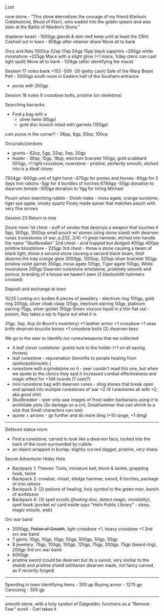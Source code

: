 Loot

rune stone - “This stone eternalizes the courage of my friend Klarbuin Cobblestone, Blood of Klarri, who waded into the goblin spears and was slain at the Battle of Maiden’s Stone.”


displacer beast - 1000gp
glands & skin (will keep until at least the 25th)
Cashed out in town - 858gp after retainer share
Move all to bank

Orcs and Rats
1000cp 52sp 17ep 54gp 15pp
black sapphire ~250gp
white moonstone ~225gp
Mace with a slight glow (+1 mace, 1/day cleric can cast light spell)
Move all to bank - 528gp (after identifying the mace)

Session 17 notes
bank +153 -500 -20 (petty cash)
Sale of the Warp Beast Pelt - 5000gp
south room in Eastern half of the Southern entrance
- purse with 200gp

Session 18 notes
6 crossbow bolts, pristine (on skeletons)

Searching barracks
- Find a bag with a
	- silver helm (85gp)
	- gold disc brooch inlaid with garnets (150gp)

coin purse in the corner? - 36pp, 6gp, 50sp, 100cp

Orcs/rats/zombies
- grunts - 62cp, 5gp, 32sp, 5ep, 20gp
- leader - 36sp, 15gp, 18pp, electrum bracelet 100gp, gold scabbard 500gp, +1 light crossbow, runestone - pristine, perfectly smooth, etched into is a 4leaf clover


7924gp
-600gp unit of light horst
-475gp for ponies and horses
-60gp for 2 days iron rations
-5gp for 4 bundles of torches
6784gp
-50gp donation to dwarven temple
-300gp donation to Ygg for hiring Michael


Pouch when searching rubble - Elvish make - moss agate, orange sunstone, tiger eye agate, smoky quartz
Finely made quiver that matches pouch with very fine arrows

Session 23
Return to trea

Dsure room
1st chest - puff of smoke that destroys a weapon that touches it
	5pp, 300gp, 1000sp
	small pouch w/ stones (sling stone sized) with dwarven runes (runestones of war, p.232, 2/4)
	+1 great hammer, etched into handle the name "Skullbreaker"
2nd chest - acid trapped but dodged
	400gp
	400pp
	pristine bloodstone - 225gp
3rd chest - throw a stone causing a beam of black light, throw a second stone causing a second black beam, thief disarms the trap
	orange glow
	2000gp, 1200sp, 325pp
	silver bracelet 150gp
	pristine violet garnet 350gp, moss agate 125gp, Tiger agate 100gp, White moonstone  200gp
	Dwarven runestone whetstone, pristinely smooth and porous, branding of a house we haven't seen (2 blacksmith hammers crossed)

Deposit and exchange at town

10/25
Looting orc bodies
6 pieces of jewellery - electrum ring 100gp, gold ring 200gp, silver cloak clasp 125gp, electrum earring 50gp, platinum earring 75gp, silver goblet 150gp
Green viscous liquid in a thin flat vial - poison, Roy takes a sip to figure out what it is.

31gp, 3sp, 4cp (in Bovril's inventory)
+1 leather armor
+1 crossbow
+1 seax knife
dwarven knuckle bones
+1 crossbow bolts (2)
dwarven keys

We go to the seer to identify our runes/weapons that we collected 
- 4 leaf clover runestone- grants luck to the holder (+1 on all saving throws) 
- leaf runestone - rejuvenation (benefits to people healing from spells/potions/etc.) 
- runestone with a grindstone on it - seer couldn't read this one, but when we spoke to the clerics they said it increased combat effectiveness and magic effect for +1d4 rounds (7 uses?) 
- mini runestone bag with dwarven runes - sling stones that break open and spread into multiple runestones of war +2 (4 runestones all with +2; aka good shit) 
- *Skullbreaker* - seer only saw images of frost-laden barbarians using it to annihilate yetis (3x damage on a crit, Greathammer that can shrink to a size that Small characters can use)
- quiver + arrows - go further and do more dmg (+10 range, +1 dmg) 

---

Defaced statue room
- Find a runestone, carved to look like a dwarven face, tucked into the back of the room surrounded by rubble.
- an object wrapped in burlap, slightly curved dagger, pristine, very sharp

Secret Adventurer Hidey Hole
- Backpack 1: Thieves' Tools, miniature bell, block & tackle, grappling hook, twine
- Backpack 2: crowbar, chisel, sledge hammer, sword, 6 torches, package of iron rations
- Backpack 3: (2) potions of healing, holy symbol to the green man, bunch of wolfsbane
- Backpack 4: (3) spell scrolls (*floating disc, detect magic, invisibility*), spell book (pocket w/ card inside says "Helix Public Library" - *sleep, magic missile, web*)

Orc war band
- 2000gp, ~~Potion of Growth~~, light crossbow +1, heavy crossbow +1
2nd orc war band
- 7 gems: 10gp, 10gp, 10gp, 50gp, 500gp, 50gp, 50gp
- 8 jewelery: 75gp, 100gp, 100gp, 125gp, 75gp, 200gp, 75gp (beard ring), 200gp
3rd orc war band
- 6000gp
- pristine sword (could be dwarven but its a sword, very similar to the shield) and pristine shield (utilitarian dwarven made, not fancy carved, as if recently forged)
---
Spending in town
Identifying items - 300 gp
Buying armor - 1275 gp
Carousing - 300 gp

---
smooth stone, with a holy symbol of Dalgeddin, functions as a "Remove Fear" scroll - Carl takes it

